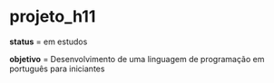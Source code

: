 # projeto_h11
**status** = em estudos  

**objetivo** = Desenvolvimento de uma linguagem de programação em português para iniciantes
